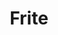 ---
layout: default
title: Frite
authors: Melvin Even, Pierre Bénard and Pascal Barla
info: 2D animation software (research prototype). 
project: https://github.com/MoStyle/frite
---